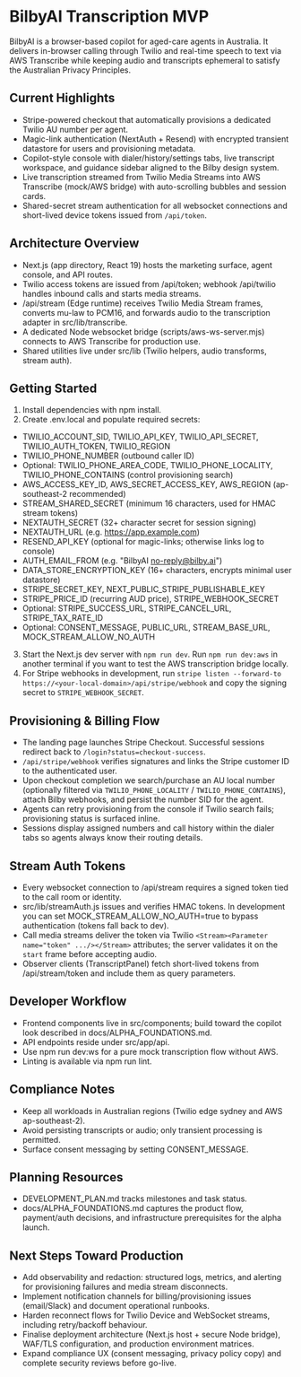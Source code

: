 # BilbyAI Transcription MVP

BilbyAI is a browser-based copilot for aged-care agents in Australia. It delivers in-browser calling through Twilio and real-time speech to text via AWS Transcribe while keeping audio and transcripts ephemeral to satisfy the Australian Privacy Principles.

## Current Highlights
- Stripe-powered checkout that automatically provisions a dedicated Twilio AU number per agent.
- Magic-link authentication (NextAuth + Resend) with encrypted transient datastore for users and provisioning metadata.
- Copilot-style console with dialer/history/settings tabs, live transcript workspace, and guidance sidebar aligned to the Bilby design system.
- Live transcription streamed from Twilio Media Streams into AWS Transcribe (mock/AWS bridge) with auto-scrolling bubbles and session cards.
- Shared-secret stream authentication for all websocket connections and short-lived device tokens issued from `/api/token`.

## Architecture Overview
- Next.js (app directory, React 19) hosts the marketing surface, agent console, and API routes.
- Twilio access tokens are issued from /api/token; webhook /api/twilio handles inbound calls and starts media streams.
- /api/stream (Edge runtime) receives Twilio Media Stream frames, converts mu-law to PCM16, and forwards audio to the transcription adapter in src/lib/transcribe.
- A dedicated Node websocket bridge (scripts/aws-ws-server.mjs) connects to AWS Transcribe for production use.
- Shared utilities live under src/lib (Twilio helpers, audio transforms, stream auth).

## Getting Started
1. Install dependencies with npm install.
2. Create .env.local and populate required secrets:
- TWILIO_ACCOUNT_SID, TWILIO_API_KEY, TWILIO_API_SECRET, TWILIO_AUTH_TOKEN, TWILIO_REGION
- TWILIO_PHONE_NUMBER (outbound caller ID)
- Optional: TWILIO_PHONE_AREA_CODE, TWILIO_PHONE_LOCALITY, TWILIO_PHONE_CONTAINS (control provisioning search)
- AWS_ACCESS_KEY_ID, AWS_SECRET_ACCESS_KEY, AWS_REGION (ap-southeast-2 recommended)
- STREAM_SHARED_SECRET (minimum 16 characters, used for HMAC stream tokens)
- NEXTAUTH_SECRET (32+ character secret for session signing)
- NEXTAUTH_URL (e.g. https://app.example.com)
- RESEND_API_KEY (optional for magic-links; otherwise links log to console)
- AUTH_EMAIL_FROM (e.g. "BilbyAI <no-reply@bilby.ai>")
- DATA_STORE_ENCRYPTION_KEY (16+ characters, encrypts minimal user datastore)
- STRIPE_SECRET_KEY, NEXT_PUBLIC_STRIPE_PUBLISHABLE_KEY
- STRIPE_PRICE_ID (recurring AUD price), STRIPE_WEBHOOK_SECRET
- Optional: STRIPE_SUCCESS_URL, STRIPE_CANCEL_URL, STRIPE_TAX_RATE_ID
- Optional: CONSENT_MESSAGE, PUBLIC_URL, STREAM_BASE_URL, MOCK_STREAM_ALLOW_NO_AUTH
3. Start the Next.js dev server with `npm run dev`. Run `npm run dev:aws` in another terminal if you want to test the AWS transcription bridge locally.
4. For Stripe webhooks in development, run `stripe listen --forward-to https://<your-local-domain>/api/stripe/webhook` and copy the signing secret to `STRIPE_WEBHOOK_SECRET`.

## Provisioning & Billing Flow
- The landing page launches Stripe Checkout. Successful sessions redirect back to `/login?status=checkout-success`.
- `/api/stripe/webhook` verifies signatures and links the Stripe customer ID to the authenticated user.
- Upon checkout completion we search/purchase an AU local number (optionally filtered via `TWILIO_PHONE_LOCALITY` / `TWILIO_PHONE_CONTAINS`), attach Bilby webhooks, and persist the number SID for the agent.
- Agents can retry provisioning from the console if Twilio search fails; provisioning status is surfaced inline.
- Sessions display assigned numbers and call history within the dialer tabs so agents always know their routing details.

## Stream Auth Tokens
- Every websocket connection to /api/stream requires a signed token tied to the call room or identity.
- src/lib/streamAuth.js issues and verifies HMAC tokens. In development you can set MOCK_STREAM_ALLOW_NO_AUTH=true to bypass authentication (tokens fall back to dev).
- Call media streams deliver the token via Twilio `<Stream><Parameter name="token" .../></Stream>` attributes; the server validates it on the `start` frame before accepting audio.
- Observer clients (TranscriptPanel) fetch short-lived tokens from /api/stream/token and include them as query parameters.

## Developer Workflow
- Frontend components live in src/components; build toward the copilot look described in docs/ALPHA_FOUNDATIONS.md.
- API endpoints reside under src/app/api.
- Use npm run dev:ws for a pure mock transcription flow without AWS.
- Linting is available via npm run lint.

## Compliance Notes
- Keep all workloads in Australian regions (Twilio edge sydney and AWS ap-southeast-2).
- Avoid persisting transcripts or audio; only transient processing is permitted.
- Surface consent messaging by setting CONSENT_MESSAGE.

## Planning Resources
- DEVELOPMENT_PLAN.md tracks milestones and task status.
- docs/ALPHA_FOUNDATIONS.md captures the product flow, payment/auth decisions, and infrastructure prerequisites for the alpha launch.

## Next Steps Toward Production
- Add observability and redaction: structured logs, metrics, and alerting for provisioning failures and media stream disconnects.
- Implement notification channels for billing/provisioning issues (email/Slack) and document operational runbooks.
- Harden reconnect flows for Twilio Device and WebSocket streams, including retry/backoff behaviour.
- Finalise deployment architecture (Next.js host + secure Node bridge), WAF/TLS configuration, and production environment matrices.
- Expand compliance UX (consent messaging, privacy policy copy) and complete security reviews before go-live.
